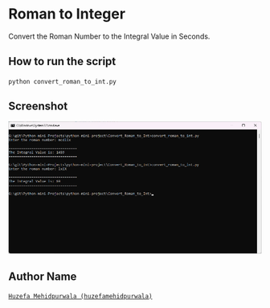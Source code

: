 # Roman to Integer
Convert the Roman Number to the Integral Value in Seconds.

## How to run the script
`python convert_roman_to_int.py`

## Screenshot
<div align="center"><img src="./Screenshot 2022-10-26 120526.png"></div>

## Author Name
[`Huzefa Mehidpurwala (huzefamehidpurwala)`](https://github.com/huzefamehidpurwala)